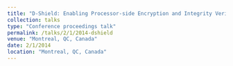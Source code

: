 ```yaml
---
title: "D-Shield: Enabling Processor-side Encryption and Integrity Verification for Secure NVMe Drives"
collection: talks
type: "Conference proceedings talk"
permalink: /talks/2/1/2014-dshield
venue: "Montreal, QC, Canada"
date: 2/1/2014
location: "Montreal, QC, Canada"
---
```

